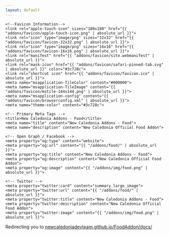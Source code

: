 ```yaml
---
layout: default
---
```


<html lang="en">

<head>
    <meta http-equiv="refresh" content="7; url='https://newcaledoniadevteam.github.io/FoodAddon/docs/'" />

    <!--Favicon Information-->
    <link rel="apple-touch-icon" sizes="180x180" href="{{ "addons/favicon/apple-touch-icon.png" | absolute_url }}">
    <link rel="icon" type="image/png" sizes="32x32" href="{{ "addons/favicon/favicon-32x32.png" | absolute_url }}">
    <link rel="icon" type="image/png" sizes="16x16" href="{{ "addons/favicon/favicon-16x16.png" | absolute_url }}">
    <link rel="manifest" href="{{ "addons/favicon/site.webmanifest" | absolute_url }}">
    <link rel="mask-icon" href="{{ "addons/favicon/safari-pinned-tab.svg" | absolute_url }}" color="#3c728c">
    <link rel="shortcut icon" href="{{ "addons/favicon/favicon.ico" | absolute_url }}">
    <meta name="msapplication-TileColor" content="#000000">
    <meta name="msapplication-TileImage" content="{{ "addons/favicon/mstile-144x144.png" | absolute_url }}">
    <meta name="msapplication-config" content="{{ "addons/favicon/browserconfig.xml" | absolute_url }}">
    <meta name="theme-color" content="#3c728c">

    <!-- Primary Meta Tags -->
    <title>New Caledonia Addons - Food</title>
    <meta name="title" content="New Caledonia Addons - Food">
    <meta name="description" content="New Caledonia Official Food Addon">

    <!-- Open Graph / Facebook -->
    <meta property="og:type" content="website">
    <meta property="og:url" content="{{ "/addons/food/" | absolute_url }}">
    <meta property="og:title" content="New Caledonia Addons - Food">
    <meta property="og:description" content="New Caledonia Official Food Addon">
    <meta property="og:image" content="{{ "/addons/img/food.png" | absolute_url }}">

    <!-- Twitter -->
    <meta property="twitter:card" content="summary_large_image">
    <meta property="twitter:url" content="{{ "/addons/food/" | absolute_url }}">
    <meta property="twitter:title" content="New Caledonia Addons - Food">
    <meta property="twitter:description" content="New Caledonia Official Food Addon">
    <meta property="twitter:image" content="{{ "/addons/img/food.png" | absolute_url }}">

</head>

<body>
    <p>Redirecting you to <a href="https://newcaledoniadevteam.github.io/FoodAddon/docs/">newcaledoniadevteam.github.io/FoodAddon/docs/</a></p>
</body>

</html>